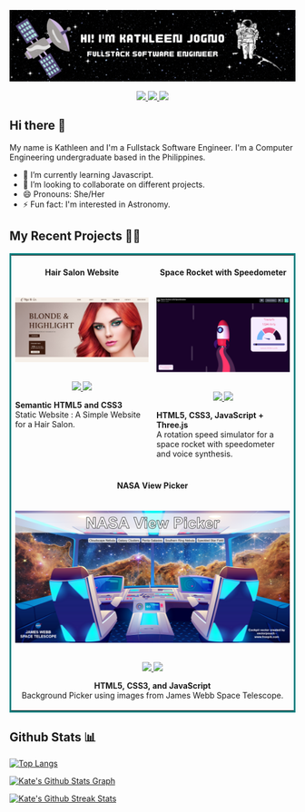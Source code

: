 ![](./assets/Top%20Header.gif)
<p align="center">
    <a href="https://www.linkedin.com/in/kathleen-jogno/">
        <img src="https://img.shields.io/static/v1?label=|&message=Linkedin&color=blue&style=for-the-badge&logo=linkedin&logo-color=white"/>
    </a>
    <a href="https://twitter.com/redkathh">
        <img src="https://img.shields.io/twitter/follow/redkathh?label=Twitter&logo=twitter&style=for-the-badge&color=blue"/>
    </a>
    <img src="https://komarev.com/ghpvc/?username=redKath&color=blue&style=for-the-badge"/>
</p>

## Hi there 👋

My name is Kathleen and I'm a Fullstack Software Engineer. I'm a Computer Engineering undergraduate based in the Philippines.

- 🌱 I’m currently learning Javascript.
- 👯 I’m looking to collaborate on different projects.
- 😄 Pronouns: She/Her
- ⚡ Fun fact: I'm interested in Astronomy.

## My Recent Projects :woman_technologist:
<!-- <h1 align="center">Projects</h1> -->
<table bordercolor="#008080">
  <tr>
    <td width="50%" valign="top">
      <h4 align="center">Hair Salon Website</h4>
        <br />
        <a target="_blank" href="https://vigeandcosalon.netlify.app/">
            <img src="assets/Vige & Co.png" width="100%" alt="Hair Salon Website"/>
        </a>
        <br />
        <p align="center">
          <br>
  <a href="https://github.com/redKath/hair-salon" target="_blank">
    <img src="https://img.shields.io/static/v1?label=|&message=CODE&color=purple&style=for-the-badge&logo=Github&logo-color=white"/>
  </a>  
  <a href="https://vigeandcosalon.netlify.app/" target="_blank">
    <img src="https://img.shields.io/static/v1?label=|&message=WEBSITE&color=lightblue&style=for-the-badge&logo=realm&logo-color=white" />
  </a>
      </p>
        <p><strong>Semantic HTML5 and CSS3</strong> <br> Static Website : A Simple Website for a Hair Salon.</p>
    </td>
    <td width="50%" valign="top">
      <h4 align="center">Space Rocket with Speedometer</h4>
        <br />
      <a target="_blank" href="https://codepen.io/redkath/full/zYWmvRK">
            <img src="assets/Space Rocket with Speedometer.png" width="100%"  alt="Space Rocket with Speedometer"/>
        </a>
        <br />
        <p align="center">
   <br>
 <a href="https://github.com/redKath/speedy-space-rocket" target="_blank">
    <img src="https://img.shields.io/static/v1?label=|&message=CODE&color=purple&style=for-the-badge&logo=Github&logo-color=white"/>
  </a>  
  <a href="https://codepen.io/redkath/full/zYWmvRK" target="_blank">
    <img src="https://img.shields.io/static/v1?label=|&message=WEBSITE&color=lightblue&style=for-the-badge&logo=realm&logo-color=white" />
  </a>
      </p>
        <p><strong>HTML5, CSS3, JavaScript + Three.js</strong> <br> A rotation speed simulator for a space rocket with speedometer and voice synthesis.</p>
    </td>
  </tr>
  
  <tr>
    <td colspan="2">
      <h4 align="center">NASA View Picker</h4>
      <br />
        <a target="_blank" href="https://redkathh-nasa-view-picker.glitch.me/">
          <img src="assets/nasa view picker.png" width="100%" alt="NASA View Picker"/>
        </a>
      <br />
        <p align="center">
          <br>
  <a href="https://github.com/redKath/nasa-bg-picker" target="_blank">
    <img src="https://img.shields.io/static/v1?label=|&message=CODE&color=purple&style=for-the-badge&logo=Github&logo-color=white"/>
  </a>  
  <a href="https://redkathh-nasa-view-picker.glitch.me/" target="_blank">
    <img src="https://img.shields.io/static/v1?label=|&message=WEBSITE&color=lightblue&style=for-the-badge&logo=realm&logo-color=white" />
  </a>
      </p>
       <p align="center"><strong >HTML5, CSS3, and JavaScript </strong> <br> Background Picker using images from James Webb Space Telescope.</p>
    </td>
  </tr>
  <!---
to add more row, just add another tr
-->
</table>



## Github Stats :bar_chart:	
[![Top Langs](https://github-readme-stats.vercel.app/api/top-langs/?username=redKath&theme=tokyonight&layout=compact&langs_count=6)](https://github.com/rahulkarda/readme-components)

[![Kate's Github Stats Graph](https://github-profile-summary-cards.vercel.app/api/cards/profile-details?username=redKath&theme=tokyonight&hide_border=true&count_private=true)](https://github.com/rahulkarda/readme-components)

[![Kate's Github Streak Stats](https://github-readme-streak-stats.herokuapp.com/?user=redKath&theme=tokyonight&count_private=true)](https://github.com/rahulkarda/readme-components)
<!--
**redKath/redKath** is a ✨ _special_ ✨ repository because its `README.md` (this file) appears on your GitHub profile.

Here are some ideas to get you started:

- 🔭 I’m currently working on ...
- 🌱 I’m currently learning ...
- 👯 I’m looking to collaborate on ...
- 🤔 I’m looking for help with ...
- 💬 Ask me about ...
- 📫 How to reach me: ...
- 😄 Pronouns: ...
- ⚡ Fun fact: ...
-->
